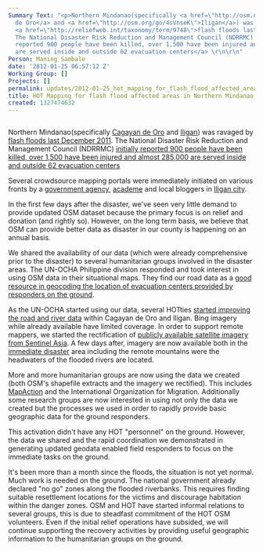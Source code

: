 ```yaml
---
Summary Text: "<p>Northern Mindanao(specifically <a href=\"http://osm.org/go/4sXdRch--\">Cagayan
  de Oro</a> and <a href=\"http://osm.org/go/4sVnseK\">Iligan</a>) was ravaged by
  <a href=\"http://reliefweb.int/taxonomy/term/9748\">flash floods last December 2011</a>.
  The National Disaster Risk Reduction and Management Council (NDRRMC) <a href=\"http://reliefweb.int/taxonomy/term/188\">initially
  reported 900 people have been killed, over 1,500 have been injured and  almost 285,000
  are served inside and outside 62 evacuation centers</a> \r\n\r\n"
Person: Maning Sambale
date: '2012-01-25 06:57:12 Z'
Working Group: []
Projects: []
permalink: updates/2012-01-25_hot_mapping_for_flash_flood_affected_areas_in_northern_mindanao_philippines
title: HOT Mapping for flash flood affected areas in Northern Mindanao, Philippines
created: 1327474632
---
```

<p><img src="http://hot.openstreetmap.org/sites/default/files/ph_mw.jpg" alt=""></p><p>Northern Mindanao(specifically <a href="http://osm.org/go/4sXdRch--">Cagayan de Oro</a> and <a href="http://osm.org/go/4sVnseK">Iligan</a>) was ravaged by <a href="http://reliefweb.int/taxonomy/term/9748">flash floods last December 2011</a>. The National Disaster Risk Reduction and Management Council (NDRRMC) <a href="http://reliefweb.int/taxonomy/term/188">initially reported 900 people have been killed, over 1,500 have been injured and almost 285,000 are served inside and outside 62 evacuation centers</a></p><p>Several crowdsource mapping portals were immediately initiated on various fronts by a <a href="http://ereport.dswd.gov.ph/">government agency</a>, <a href="https://philippinedisasterwatch.crowdmap.com/">academe</a> and local bloggers in <a href="http://www.oneforiligan.com/">Iligan city</a>.</p><p>In the first few days after the disaster, we've seen very little demand to provide updated OSM dataset because the primary focus is on relief and donation (and rightly so). However, on the long term basis, we believe that OSM can provide better data as disaster in our county is happening on an annual basis.</p><p>We shared the availability of our data (which were already comprehensive prior to the disaster) to several humanitarian groups involved in the disaster areas. The UN-OCHA Philippine division responded and took interest in using OSM data in their situational maps. They find our road data as a <a href="http://ph.one.un.org/response/maps/index.php">good resource in geocoding the location of evacuation centers provided by responders on the ground</a>.</p><p>As the UN-OCHA started using our data, several HOTties <a href="http://www.itoworld.com/product/data/ito_map/main?view=129&amp;lat=8.318719428427448&amp;lon=124.5563099614701&amp;zoom=11">started improving the road and river data</a> within Cagayan de Oro and Iligan. Bing imagery while already available have limited coverage. In order to support remote mappers, we started the rectification of <a href="https://sentinel.tksc.jaxa.jp/sentinel2/thumbnailEmob.action?subset_name=Emergency+Observation&amp;submit.countryIdx=0&amp;submit.disasterTypeIdx=0&amp;requestId=ERPHMO000004#">publicly available satellite imagery from Sentinel Asia</a>. A few days after, imagery are now available both in the <a href="http://maps.nypl.org/relief/layers/20">immediate disaster</a> area including the remote mountains were the headwaters of the flooded rivers are located.</p><p>More and more humanitarian groups are now using the data we created (both OSM's shapefile extracts and the imagery we rectified). This includes <a href="http://mapaction.org/deployments/depldetail/205.html">MapAction</a> and the International Organization for Migration. Additionally some research groups are now interested in using not only the data we created but the processes we used in order to rapidly provide basic geographic data for the ground responders.</p><p>This activation didn't have any HOT "personnel" on the ground. However, the data we shared and the rapid coordination we demonstrated in generating updated geodata enabled field responders to focus on the immediate tasks on the ground.</p><p>It's been more than a month since the floods, the situation is not yet normal. Much work is needed on the ground. The national government already declared "no go" zones along the flooded riverbanks. This requires finding suitable resettlement locations for the victims and discourage habitation within the danger zones. OSM and HOT have started informal relations to several groups, this is due to steadfast commitment of the HOT OSM volunteers. Even if the initial relief operations have subsided, we will continue supporting the recovery activities by providing useful geographic information to the humanitarian groups on the ground.</p>
